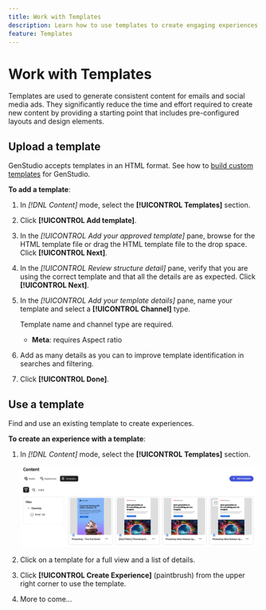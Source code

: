 ```yaml
---
title: Work with Templates
description: Learn how to use templates to create engaging experiences in GenStudio.
feature: Templates
---
```


# Work with Templates

Templates are used to generate consistent content for emails and social media ads. They significantly reduce the time and effort required to create new content by providing a starting point that includes pre-configured layouts and design elements.

## Upload a template

GenStudio accepts templates in an HTML format. See how to [build custom templates](customize-template.md) for GenStudio.

**To add a template**:

1. In _[!DNL Content]_ mode, select the **[!UICONTROL Templates]** section.

1. Click **[!UICONTROL Add template]**.

1. In the _[!UICONTROL Add your approved template]_ pane, browse for the HTML template file or drag the HTML template file to the drop space. Click **[!UICONTROL Next]**.

1. In the _[!UICONTROL Review structure detail]_ pane, verify that you are using the correct template and that all the details are as expected. Click **[!UICONTROL Next]**.

1. In the _[!UICONTROL Add your template details]_ pane, name your template and select a **[!UICONTROL Channel]** type.

   Template name and channel type are required.

   - **Meta**: requires Aspect ratio
   <!-- **Display ads**: requires Dimensions -->

1. Add as many details as you can to improve template identification in searches and filtering.

1. Click **[!UICONTROL Done]**.

## Use a template

Find and use an existing template to create experiences.

**To create an experience with a template**:

1. In _[!DNL Content]_ mode, select the **[!UICONTROL Templates]** section.

   ![Content template list](../../assets/content-templates.png)

1. Click on a template for a full view and a list of details.

1. Click **[!UICONTROL Create Experience]** (paintbrush) from the upper right corner to use the template.

1. More to come...
